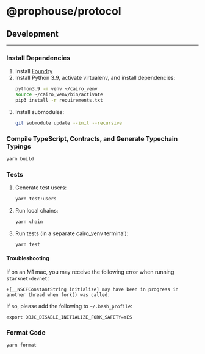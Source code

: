 # @prophouse/protocol

## Development
---

### Install Dependencies

1. Install [Foundry](https://github.com/foundry-rs/foundry)
2. Install Python 3.9, activate virtualenv, and install dependencies:
    ```sh
    python3.9 -m venv ~/cairo_venv
    source ~/cairo_venv/bin/activate
    pip3 install -r requirements.txt
    ```
3. Install submodules:
    ```sh
    git submodule update --init --recursive
    ```

### Compile TypeScript, Contracts, and Generate Typechain Typings

```sh
yarn build
```

### Tests

1. Generate test users:
    ```sh
    yarn test:users
    ```
2. Run local chains:
    ```sh
    yarn chain
    ```
3. Run tests (in a separate cairo_venv terminal):
    ```sh
    yarn test
    ```

#### Troubleshooting

If on an M1 mac, you may receive the following error when running `starknet-devnet`:


```
+[__NSCFConstantString initialize] may have been in progress in another thread when fork() was called.
```

If so, please add the following to `~/.bash_profile`:

```
export OBJC_DISABLE_INITIALIZE_FORK_SAFETY=YES
```

### Format Code

```sh
yarn format
```
